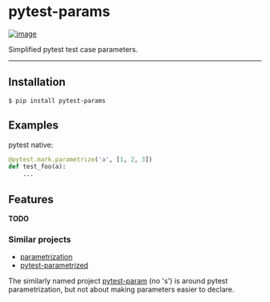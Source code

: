 # pytest-params

[![image](https://img.shields.io/pypi/v/pytest_params.svg)](https://pypi.python.org/pypi/pytest_params)

Simplified pytest test case parameters.

----

## Installation

```
$ pip install pytest-params
```

## Examples
pytest native:
```python
@pytest.mark.parametrize('a', [1, 2, 3])
def test_foo(a):
    ...

```

## Features

**TODO**

### Similar projects

* [parametrization](https://github.com/singular-labs/parametrization)
* [pytest-parametrized](https://github.com/coady/pytest-parametrized)

The similarly named project [pytest-param](https://github.com/cr3/pytest-param) (no 's') is around
pytest parametrization, but not about making parameters easier to declare.
